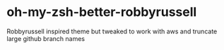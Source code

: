 # oh-my-zsh-better-robbyrussell
Robbyrussell inspired theme but tweaked to work with aws and truncate large github branch names
